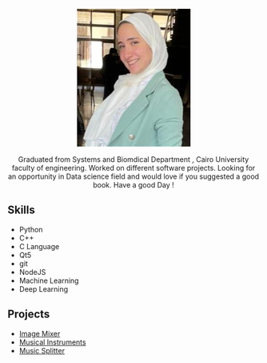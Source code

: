 <p align="center">
	<img src="/pic.jpeg">
</p>
<p align="center" > Graduated from Systems and Biomdical Department , Cairo University faculty of engineering. Worked on different software projects. Looking for an opportunity in Data science field and would love if you suggested a good book. 
Have a good Day ! </p>

<h2>Skills</h2>

<ul class="skill-list">
	<li>Python</li>
	<li> C++ </li>
	<li> C Language </li>
	<li>Qt5</li>
	<li>git</li>
	<li>NodeJS</li>
	<li>Machine Learning</li>
	<li>Deep Learning</li>
</ul>

<h2>Projects</h2>

<ul>
	<li><a href="https://github.com/marwaomar/Image-Mixer">Image Mixer </a></li>
	<li><a href="https://github.com/marwaomar/Musical-Instruments">Musical Instruments </a></li>
	<li><a href="https://github.com/marwaomar/Music-Splitter">Music Splitter</a></li>
</ul>
